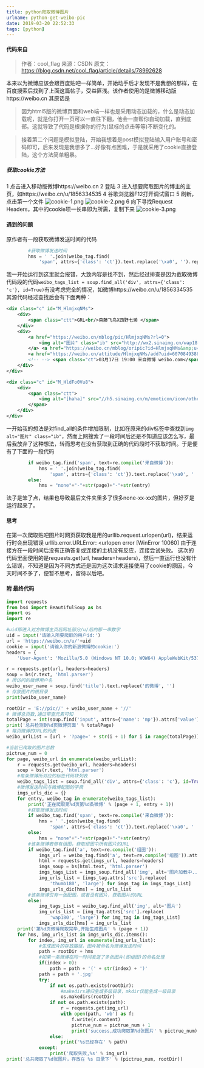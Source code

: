 ```yaml
---
title: python爬取微博图片
urlname: python-get-weibo-pic
date: 2019-03-20 22:52:33
tags: [python]
---
```


#### 代码来自
> 作者：cool_flag 
来源：CSDN 
原文：https://blog.csdn.net/cool_flag/article/details/78992628 

本来以为微博应该会跟百度贴吧一样简单，开始动手后才发现不是我想的那样，在百度搜索后找到了上面这篇帖子，受益匪浅。该作者使用的是微博移动版https://weibo.cn
其原话是
> 因为html5版的微博页面和web端一样也是采用动态加载的，什么是动态加载呢，就是你打开一页可以一直往下翻，他会一直帮你自动加载，直到底部。这就导致了代码是根据你的行为(鼠标的点击等等)不断变化的。

<!--more-->

> 接着第二个问题是模拟登陆，开始我想着是post模拟登陆输入用户账号和密码即可，后来发现是我想多了…好像有点困难，于是就采用了cookie直接登陆，这个方法简单粗暴。

##### 获取cookie方法
1 点击进入移动版微博https://weibo.cn
2 登陆
3 进入想要爬取图片的博主的主页，如https://weibo.cn/u/1856334535
4 谷歌浏览器F12打开调试窗口
5 刷新，点击第一个文件
![cookie-1.png](https://i.loli.net/2019/03/20/5c92619ef1239.png)
![cookie-2.png](https://i.loli.net/2019/03/20/5c92619e7f467.png)
6 向下寻找Request Headers，其中的cookie项一长串即为所需，复制下来
![cookie-3.png](https://i.loli.net/2019/03/20/5c92619ec5b21.png)


#### 遇到的问题

原作者有一段获取微博发送时间的代码
```python
        #获取微博发送时间
        hms = ' '.join(weibo_tag.find(
            'span', attrs={'class': 'ct'}).text.replace('\xa0', '').replace(':', '-').split(' ')[:2])
```
我一开始运行到这里就会报错，大致内容是找不到，然后经过排查是因为截取微博代码段的代码`weibo_tags_list = soup.find_all('div', attrs={'class': 'c'}, id=True)`有没考虑完全的情况，如微博https://weibo.cn/u/1856334535
其源代码经过查找后会有下面两种：
```xml
<div class="c" id="M_HlmjxqNMs">
	<div>
		<span class="ctt">GRL<br/>斋藤飞鸟X西野七濑 </span>
	</div>
	<div>
		<a href="https://weibo.cn/mblog/pic/HlmjxqNMs?rl=0">
			<img alt="图片" class="ib" src="http://wx2.sinaimg.cn/wap180/6ea56ac7ly1g15zu9yuunj20u011igqp.jpg"/>
		</a> <a href="https://weibo.cn/mblog/oripic?id=HlmjxqNMs&amp;u=6ea56ac7ly1g15zu9yuunj20u011igqp">原图</a> <br/>
		<a href="https://weibo.cn/attitude/HlmjxqNMs/add?uid=6070849388&amp;rl=0&amp;st=3622c9">赞[786]</a> <a href="https://weibo.cn/repost/HlmjxqNMs?uid=1856334535&amp;rl=0">转发[67]</a> <a class="cc" href="https://weibo.cn/comment/HlmjxqNMs?uid=1856334535&amp;rl=0#cmtfrm">评论[30]</a> <a href="https://weibo.cn/fav/addFav/HlmjxqNMs?rl=0&amp;st=3622c9">收藏</a>
		<!-- --> <span class="ct">03月17日 19:00 来自微博 weibo.com</span>
	</div>
</div>
```
```xml
<div class="c" id="M_HldFo0Vu8">
	<div>
		<span class="ctt">
			<img alt="[haha]" src="//h5.sinaimg.cn/m/emoticon/icon/others/h_haha-6934824adc.png" style="width:1em; height:1em;"/>
		</span>
	</div>
</div>
```
一开始我的想法是对find_all的条件增加限制，比如在原来的div标签中查找到`img alt="图片" class="ib"`，然而上网搜索了一段时间后还是不知道应该怎么写，最后我放弃了这种想法，转而思考在没有获取到正确的代码段时不获取时间。于是便有了下面的一段代码
```python
        if weibo_tag.find('span', text=re.compile('来自微博')):
            hms = ' '.join(weibo_tag.find(
                'span', attrs={'class': 'ct'}).text.replace('\xa0', ' ').replace(':', '-').split(' ')[:2])
        else:
            hms = "none"+"-"+str(page)+"-"+str(entry)
```
法子是笨了点，结果也导致最后文件夹里多了很多none-xx-xx的图片，但好歹是运行起来了。
#### 思考
在第一次爬取贴吧图片时网页获取我是用的urllib.request.urlopen(url)，结果运行时会出现错误
urllib.error.URLError: <urlopen error [WinError 10060] 由于连接方在一段时间后没有正确答复或连接的主机没有反应，连接尝试失败。
这次的代码里面使用的是requests.get(url, headers=headers)，然后一直运行也没有什么错误，不知道是因为不同方式还是因为这次请求连接使用了cookie的原因，今天时间不多了，便暂不思考，留待以后吧。

#### 附 最终代码
```python
import requests
from bs4 import BeautifulSoup as bs
import os
import re

#uid即进入对方微博主页后网址部分/u/后的那一串数字
uid = input('请输入所要爬取的用户id:')
url = 'https://weibo.cn/u/'+uid
cookie = input('请输入你的新浪微博的cookie:')
headers = {
    'User-Agent': 'Mozilla/5.0 (Windows NT 10.0; WOW64) AppleWebKit/537.36 (KHTML, like Gecko) Chrome/63.0.3239.108 Safari/537.36', 'Cookie': cookie}

r = requests.get(url, headers=headers)
soup = bs(r.text, 'html.parser')
# 所访问的微博用户名
weibo_user_name = soup.find('title').text.replace('的微博', '')
# 存放图片的根目录
print(weibo_user_name)

rootDir = 'E://pic//' + weibo_user_name + '//'
# 微博总页数,通过审查元素可知
totalPage = int(soup.find('input', attrs={'name': 'mp'}).attrs['value'])
print('总共检测到%d页微博页面' % totalPage)
# 每页微博的URL的列表
weibo_urlList = [url + '?page=' + str(i + 1) for i in range(totalPage)]

#当前已爬取的图片总数
pictrue_num = 0
for page, weibo_url in enumerate(weibo_urlList):
    r = requests.get(weibo_url, headers=headers)
    soup = bs(r.text, 'html.parser')
    #每条微博所对应的标签代码块列表
    weibo_tags_list = soup.find_all('div', attrs={'class': 'c'}, id=True)
    #微博发送时间与微博配图的字典
    imgs_urls_dic = {}
    for entry, weibo_tag in enumerate(weibo_tags_list):
        print('正在爬取第%d页第%d条微博' % (page + 1, entry + 1))
        #获取微博发送时间
        if weibo_tag.find('span', text=re.compile('来自微博')):
            hms = ' '.join(weibo_tag.find(
                'span', attrs={'class': 'ct'}).text.replace('\xa0', ' ').replace(':', '-').split(' ')[:2])
        else:
            hms = "none"+"-"+str(page)+"-"+str(entry)
        #该条微博若带有组图，获取组图中所有图片的URL
        if weibo_tag.find('a', text=re.compile('组图')):
            imgs_url = weibo_tag.find('a', text=re.compile('组图')).attrs['href']
            html = requests.get(imgs_url, headers=headers)
            imgs_soup = bs(html.text, 'html.parser')
            imgs_tags_List = imgs_soup.find_all('img', alt='图片加载中...')
            img_urls_list = [imgs_tag.attrs['src'].replace(
                'thumb180', 'large') for imgs_tag in imgs_tags_List]
            imgs_urls_dic[hms] = img_urls_list
        #该条微博仅有一张配图，或者没有图片，获取图片的URL
        else:
            img_tags_List = weibo_tag.find_all('img', alt='图片')
            img_urls_list = [img_tag.attrs['src'].replace(
                'wap180', 'large') for img_tag in img_tags_List]
            imgs_urls_dic[hms] = img_urls_list
    print('第%d页微博爬取完毕,开始生成图片' % (page + 1))
    for hms, img_urls_list in imgs_urls_dic.items():
        for index, img_url in enumerate(img_urls_list):
            #生成图片的存放路径，图片被命名为微博发送时间
            path = rootDir + hms
            #如果一条微博在同一时间发送了多张图片(即组图)的命名处理
            if(index > 0):
                path = path + '(' + str(index) + ')'
            path = path + '.jpg'
            try:
                if not os.path.exists(rootDir):
                    #makedirs递归生成多级目录，mkdir仅能生成一级目录
                    os.makedirs(rootDir)
                if not os.path.exists(path):
                    r = requests.get(img_url)
                    with open(path, 'wb') as f:
                        f.write(r.content)
                        pictrue_num = pictrue_num + 1
                        print('success,成功爬取第%d张图片' % pictrue_num)
                else:
                    print('%s已经存在' % path)
            except:
                print('爬取失败,%s' % img_url)
print('总共爬取了%d张图片，存放在 %s 目录下' % (pictrue_num, rootDir))
```
